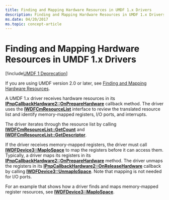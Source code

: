 ```yaml
---
title: Finding and Mapping Hardware Resources in UMDF 1.x Drivers
description: Finding and Mapping Hardware Resources in UMDF 1.x Drivers
ms.date: 04/20/2017
ms.topic: concept-article
---
```


# Finding and Mapping Hardware Resources in UMDF 1.x Drivers


[!include[UMDF 1 Deprecation](../includes/umdf-1-deprecation.md)]

If you are using UMDF version 2.0 or later, see [Finding and Mapping Hardware Resources](finding-and-mapping-hardware-resources.md).

A UMDF 1.x driver receives hardware resources in its [**IPnpCallbackHardware2::OnPrepareHardware**](/windows-hardware/drivers/ddi/wudfddi/nf-wudfddi-ipnpcallbackhardware2-onpreparehardware) callback method. The driver uses the [**IWDFCmResourceList**](/windows-hardware/drivers/ddi/wudfddi/nn-wudfddi-iwdfcmresourcelist) interface to review the translated resource list and identify memory-mapped registers, I/O ports, and interrupts.

The driver iterates through the resource list by calling [**IWDFCmResourceList::GetCount**](/windows-hardware/drivers/ddi/wudfddi/nf-wudfddi-iwdfcmresourcelist-getcount) and [**IWDFCmResourceList::GetDescriptor**](/windows-hardware/drivers/ddi/wudfddi/nf-wudfddi-iwdfcmresourcelist-getdescriptor).

If the driver receives memory-mapped registers, the driver must call [**IWDFDevice3::MapIoSpace**](/windows-hardware/drivers/ddi/wudfddi/nf-wudfddi-iwdfdevice3-mapiospace) to map the registers before it can access them. Typically, a driver maps its registers in its [**IPnpCallbackHardware2::OnPrepareHardware**](/windows-hardware/drivers/ddi/wudfddi/nf-wudfddi-ipnpcallbackhardware2-onpreparehardware) method. The driver unmaps the registers in its [**IPnpCallbackHardware2::OnReleaseHardware**](/windows-hardware/drivers/ddi/wudfddi/nf-wudfddi-ipnpcallbackhardware2-onreleasehardware) callback by calling [**IWDFDevice3::UnmapIoSpace**](/windows-hardware/drivers/ddi/wudfddi/nf-wudfddi-iwdfdevice3-unmapiospace). Note that mapping is not needed for I/O ports.

For an example that shows how a driver finds and maps memory-mapped register resources, see [**IWDFDevice3::MapIoSpace**](/windows-hardware/drivers/ddi/wudfddi/nf-wudfddi-iwdfdevice3-mapiospace).

 

